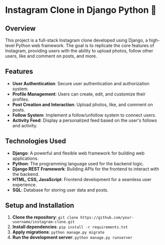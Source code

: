 # Instagram Clone in Django Python 📸

## Overview

This project is a full-stack Instagram clone developed using Django, a high-level Python web framework. The goal is to replicate the core features of Instagram, providing users with the ability to upload photos, follow other users, like and comment on posts, and more.

## Features

- **User Authentication**: Secure user authentication and authorization system.
- **Profile Management**: Users can create, edit, and customize their profiles.
- **Post Creation and Interaction**: Upload photos, like, and comment on posts.
- **Follow System**: Implement a follow/unfollow system to connect users.
- **Activity Feed**: Display a personalized feed based on the user's follows and activity.

## Technologies Used

- **Django**: A powerful and flexible web framework for building web applications.
- **Python**: The programming language used for the backend logic.
- **Django REST Framework**: Building APIs for the frontend to interact with the backend.
- **HTML, CSS, JavaScript**: Frontend development for a seamless user experience.
- **SQL**: Database for storing user data and posts.

## Setup and Installation

1. **Clone the repository**: `git clone https://github.com/your-username/instagram-clone.git`
2. **Install dependencies**: `pip install -r requirements.txt`
3. **Apply migrations**: `python manage.py migrate`
4. **Run the development server**: `python manage.py runserver`

